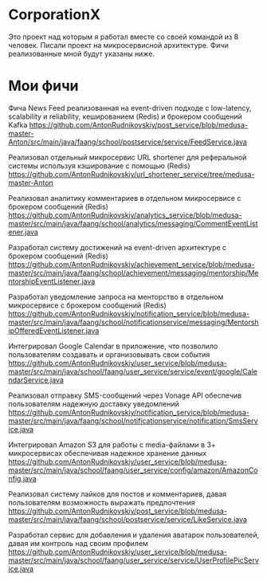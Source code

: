 # CorporationX

Это проект над которым я работал вместе со своей командой из 8 человек. Писали проект на микросервисной архитектуре. Фичи реализованные мной будут указаны ниже.

# Мои фичи

Фича News Feed реализованная на event-driven подходе с low-latency, scalability и reliability, кешированием (Redis) и брокером сообщений Kafka
https://github.com/AntonRudnikovskiy/post_service/blob/medusa-master-Anton/src/main/java/faang/school/postservice/service/FeedService.java

Реализовал отдельный микросервис URL shortener для реферальной системы используя кэширование с помощью (Redis)
https://github.com/AntonRudnikovskiy/url_shortener_service/tree/medusa-master-Anton

Реализовал аналитику комментариев в отдельном микросервисе с брокером сообщений (Redis)
https://github.com/AntonRudnikovskiy/analytics_service/blob/medusa-master/src/main/java/faang/school/analytics/messaging/CommentEventListener.java

Разработал систему достижений  на event-driven архитектуре с брокером сообщений (Redis)
https://github.com/AntonRudnikovskiy/achievement_service/blob/medusa-master/src/main/java/faang/school/achievement/messaging/mentorship/MentorshipEventListener.java

Разработал уведомление запроса на менторство в отдельном микросервисе с брокером сообщений (Redis)
https://github.com/AntonRudnikovskiy/notification_service/blob/medusa-master/src/main/java/faang/school/notificationservice/messaging/MentorshipOfferedEventListener.java

Интегрировал Google Calendar в приложение, что позволило пользователям создавать и организовывать свои события
https://github.com/AntonRudnikovskiy/user_service/blob/medusa-master/src/main/java/school/faang/user_service/service/event/google/CalendarService.java

Реализовал отправку SMS-сообщений через Vonage API обеспечив пользователям надежную доставку уведомлений
https://github.com/AntonRudnikovskiy/notification_service/blob/medusa-master/src/main/java/faang/school/notificationservice/notification/SmsService.java

Интегрировал Amazon S3 для работы с media-файлами в 3+ микросервисах обеспечивая надежное хранение данных
https://github.com/AntonRudnikovskiy/user_service/blob/medusa-master/src/main/java/school/faang/user_service/config/amazon/AmazonConfig.java

Реализовал систему лайков для постов и комментариев, давая пользователям возможность выражать предпочтения
https://github.com/AntonRudnikovskiy/post_service/blob/medusa-master/src/main/java/faang/school/postservice/service/LikeService.java

Разработал сервис для добавления и удаления аватарок пользователей, давая им контроль над своим профилем
https://github.com/AntonRudnikovskiy/user_service/blob/medusa-master/src/main/java/school/faang/user_service/service/UserProfilePicService.java
